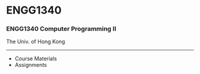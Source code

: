 # ENGG1340
### ENGG1340 Computer Programming II

The Univ. of Hong Kong
***
- Course Materials
- Assignments
